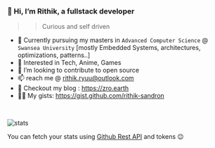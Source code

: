 
### 👋 Hi, I’m Rithik, a fullstack developer
>> Curious and self driven 
- 🌱 Currently pursuing my masters in `Advanced Computer Science` @ `Swansea University` [mostly Embedded Systems, architectures, optimizations, patterns..]
- 👀 Interested in Tech, Anime, Games
- 🚀 I’m looking to contribute to open source
- 📫 reach me @ rithik.ryuu@outlook.com
- 💭 Checkout my blog : https://zro.earth
- 👨‍💻 My gists: https://gist.github.com/rithik-sandron
<br />

![stats](sample.svg) 


You can fetch your stats using [Github Rest API](https://docs.github.com/en/rest?apiVersion=2022-11-28) and tokens 😉
